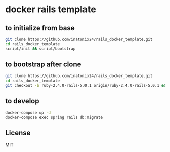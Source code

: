 # docker rails template

## to initialize from base

```bash
git clone https://github.com/inatonix24/rails_docker_template.git
cd rails_docker_template
script/init && script/bootstrap
```

## to bootstrap after clone

```bash
git clone https://github.com/inatonix24/rails_docker_template.git
cd rails_docker_template
git checkout -b ruby-2.4.0-rails-5.0.1 origin/ruby-2.4.0-rails-5.0.1 && script/bootstrap
```

## to develop

```bash
docker-compose up -d
docker-compose exec spring rails db:migrate
```

## License

MIT
